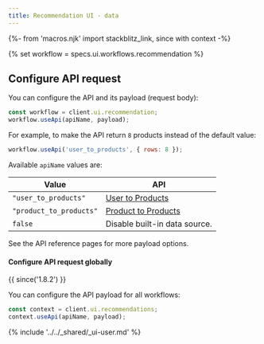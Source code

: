 ```yaml
---
title: Recommendation UI - data
---
```


{%- from 'macros.njk' import stackblitz_link, since with context -%}

{% set workflow = specs.ui.workflows.recommendation %}

## Configure API request

You can configure the API and its payload (request body):

```js
const workflow = client.ui.recommendation;
workflow.useApi(apiName, payload);
```

For example, to make the API return `8` products instead of the default value:

```js
workflow.useApi('user_to_products', { rows: 8 });
```

Available `apiName` values are:

<table class="table">
  <thead>
    <tr>
      <th scope="col">Value</th>
      <th scope="col">API</th>
    </tr>
  </thead>
  <tbody>
    <tr>
      <td><code>"user_to_products"</code></td>
      <td>
        <a href="{{ '/sdk/recommendation/user_to_products/' | url }}">User to Products</a>
      </td>
    </tr>
    <tr>
      <td><code>"product_to_products"</code></td>
      <td>
        <a href="{{ '/sdk/recommendation/product_to_products/' | url }}">Product to Products</a>
      </td>
    </tr>
    <tr>
      <td><code>false</code></td>
      <td>
        Disable built-in data source.
      </td>
    </tr>
  </tbody>
</table>

See the API reference pages for more payload options.

#### Configure API request globally

{{ since('1.8.2') }}

You can configure the API payload for all workflows:

```js
const context = client.ui.recommendations;
context.useApi(apiName, payload);
```

{% include '../../_shared/_ui-user.md' %}
